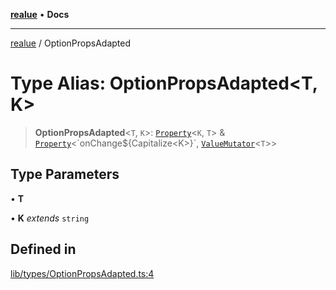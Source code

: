 [**realue**](../README.md) • **Docs**

***

[realue](../README.md) / OptionPropsAdapted

# Type Alias: OptionPropsAdapted\<T, K\>

> **OptionPropsAdapted**\<`T`, `K`\>: [`Property`](Property.md)\<`K`, `T`\> & [`Property`](Property.md)\<\`onChange$\{Capitalize\<K\>\}\`, [`ValueMutator`](ValueMutator.md)\<`T`\>\>

## Type Parameters

• **T**

• **K** *extends* `string`

## Defined in

[lib/types/OptionPropsAdapted.ts:4](https://github.com/nevoland/realue/blob/0e31f412c843509c611a819f4eb2d8d824b887cf/lib/types/OptionPropsAdapted.ts#L4)
